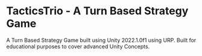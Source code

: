 # TacticsTrio - A Turn Based Strategy Game
A Turn Based Strategy Game built using Unity 2022.1.0f1 using URP. Built for educational purposes to cover advanced Unity Concepts.
